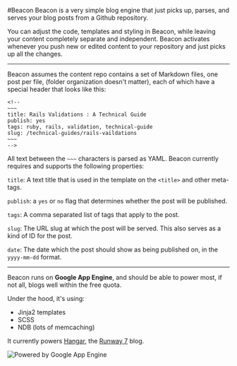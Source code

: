 #Beacon
Beacon is a very simple blog engine that just picks up, parses, and serves your blog posts from a Github repository. 

You can adjust the code, templates and styling in Beacon, while leaving your content completely separate and independent. Beacon activates whenever you push new or edited content to your repository and just picks up all the changes. 

---

Beacon assumes the content repo contains a set of Markdown files, one post per file, (folder organization doesn't matter), each of which have a special header that looks like this:

    <!--
    ~~~
    title: Rails Validations : A Technical Guide
    publish: yes
    tags: ruby, rails, validation, technical-guide
    slug: /technical-guides/rails-vaildations
    ~~~
    -->

All text between the `~~~` characters is parsed as YAML. Beacon currently requires and supports the following properties:

`title`: A text title that is used in the template on the `<title>` and other meta-tags. 

`publish`: a `yes` or `no` flag that determines whether the post will be published. 

`tags`: A comma separated list of tags that apply to the post.

`slug`: The URL slug at which the post will be served. This also serves as a kind of ID for the post. 

`date`: The date which the post should show as being published on, in the `yyyy-mm-dd` format.

---

Beacon runs on **Google App Engine**, and should be able to power most, if not all, blogs well within the free quota. 

Under the hood, it's using:

* Jinja2 templates
* SCSS
* NDB (lots of memcaching)

It currently powers [Hangar](http://hangar.runway7.net), the [Runway 7](http://www.runway7.net) blog. 


<img src="http://code.google.com/appengine/images/appengine-silver-120x30.gif" 
alt="Powered by Google App Engine" />
